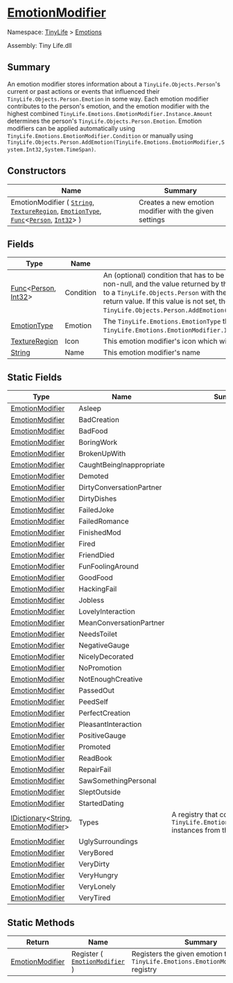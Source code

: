 # [EmotionModifier](./EmotionModifier.md)

Namespace: [TinyLife]() > [Emotions]()

Assembly: Tiny Life.dll

## Summary
An emotion modifier stores information about a `TinyLife.Objects.Person`'s current or past actions or events that influenced their `TinyLife.Objects.Person.Emotion` in some way.  Each emotion modifier contributes to the person's emotion, and the emotion modifier with the highest combined `TinyLife.Emotions.EmotionModifier.Instance.Amount` determines the person's `TinyLife.Objects.Person.Emotion`.  Emotion modifiers can be applied automatically using `TinyLife.Emotions.EmotionModifier.Condition` or manually using `TinyLife.Objects.Person.AddEmotion(TinyLife.Emotions.EmotionModifier,System.Int32,System.TimeSpan)`.

## Constructors

| Name | Summary | 
| --- | --- | 
| EmotionModifier ( [`String`](https://docs.microsoft.com/en-us/dotnet/api/System.String), [`TextureRegion`](./EmotionModifier.md), [`EmotionType`](./EmotionType.md), [`Func`](https://docs.microsoft.com/en-us/dotnet/api/System.Func-2)\<[`Person`](./../Objects/Person.md), [`Int32`](https://docs.microsoft.com/en-us/dotnet/api/System.Int32)> ) | Creates a new emotion modifier with the given settings | 


## Fields

| Type | Name | Summary | 
| --- | --- | --- | 
| [Func](https://docs.microsoft.com/en-us/dotnet/api/System.Func-2)\<[Person](./../Objects/Person.md), [Int32](https://docs.microsoft.com/en-us/dotnet/api/System.Int32)> | Condition | An (optional) condition that has to be met for this emotion modifier to be applied to a person.  If this value is non-null, and the value returned by this function is greater than zero, this emotion modifier will be applied to a `TinyLife.Objects.Person` with the `TinyLife.Emotions.EmotionModifier.Instance.Amount` set to the return value.  If this value is not set, the emotion modifier has to be applied manually using `TinyLife.Objects.Person.AddEmotion(TinyLife.Emotions.EmotionModifier,System.Int32,System.TimeSpan)`. | 
| [EmotionType](./EmotionType.md) | Emotion | The `TinyLife.Emotions.EmotionType` that this emotion modifier causes (if the `TinyLife.Emotions.EmotionModifier.Instance.Amount` is high enough) | 
| [TextureRegion](./EmotionModifier.md) | Icon | This emotion modifier's icon which will be displayed in the emotions menu | 
| [String](https://docs.microsoft.com/en-us/dotnet/api/System.String) | Name | This emotion modifier's name | 


## Static Fields

| Type | Name | Summary | 
| --- | --- | --- | 
| [EmotionModifier](./EmotionModifier.md) | Asleep |  | 
| [EmotionModifier](./EmotionModifier.md) | BadCreation |  | 
| [EmotionModifier](./EmotionModifier.md) | BadFood |  | 
| [EmotionModifier](./EmotionModifier.md) | BoringWork |  | 
| [EmotionModifier](./EmotionModifier.md) | BrokenUpWith |  | 
| [EmotionModifier](./EmotionModifier.md) | CaughtBeingInappropriate |  | 
| [EmotionModifier](./EmotionModifier.md) | Demoted |  | 
| [EmotionModifier](./EmotionModifier.md) | DirtyConversationPartner |  | 
| [EmotionModifier](./EmotionModifier.md) | DirtyDishes |  | 
| [EmotionModifier](./EmotionModifier.md) | FailedJoke |  | 
| [EmotionModifier](./EmotionModifier.md) | FailedRomance |  | 
| [EmotionModifier](./EmotionModifier.md) | FinishedMod |  | 
| [EmotionModifier](./EmotionModifier.md) | Fired |  | 
| [EmotionModifier](./EmotionModifier.md) | FriendDied |  | 
| [EmotionModifier](./EmotionModifier.md) | FunFoolingAround |  | 
| [EmotionModifier](./EmotionModifier.md) | GoodFood |  | 
| [EmotionModifier](./EmotionModifier.md) | HackingFail |  | 
| [EmotionModifier](./EmotionModifier.md) | Jobless |  | 
| [EmotionModifier](./EmotionModifier.md) | LovelyInteraction |  | 
| [EmotionModifier](./EmotionModifier.md) | MeanConversationPartner |  | 
| [EmotionModifier](./EmotionModifier.md) | NeedsToilet |  | 
| [EmotionModifier](./EmotionModifier.md) | NegativeGauge |  | 
| [EmotionModifier](./EmotionModifier.md) | NicelyDecorated |  | 
| [EmotionModifier](./EmotionModifier.md) | NoPromotion |  | 
| [EmotionModifier](./EmotionModifier.md) | NotEnoughCreative |  | 
| [EmotionModifier](./EmotionModifier.md) | PassedOut |  | 
| [EmotionModifier](./EmotionModifier.md) | PeedSelf |  | 
| [EmotionModifier](./EmotionModifier.md) | PerfectCreation |  | 
| [EmotionModifier](./EmotionModifier.md) | PleasantInteraction |  | 
| [EmotionModifier](./EmotionModifier.md) | PositiveGauge |  | 
| [EmotionModifier](./EmotionModifier.md) | Promoted |  | 
| [EmotionModifier](./EmotionModifier.md) | ReadBook |  | 
| [EmotionModifier](./EmotionModifier.md) | RepairFail |  | 
| [EmotionModifier](./EmotionModifier.md) | SawSomethingPersonal |  | 
| [EmotionModifier](./EmotionModifier.md) | SleptOutside |  | 
| [EmotionModifier](./EmotionModifier.md) | StartedDating |  | 
| [IDictionary](https://docs.microsoft.com/en-us/dotnet/api/System.Collections.Generic.IDictionary-2)\<[String](https://docs.microsoft.com/en-us/dotnet/api/System.String), [EmotionModifier](./EmotionModifier.md)> | Types | A registry that contains all `TinyLife.Emotions.EmotionModifier` instances from the game and mods | 
| [EmotionModifier](./EmotionModifier.md) | UglySurroundings |  | 
| [EmotionModifier](./EmotionModifier.md) | VeryBored |  | 
| [EmotionModifier](./EmotionModifier.md) | VeryDirty |  | 
| [EmotionModifier](./EmotionModifier.md) | VeryHungry |  | 
| [EmotionModifier](./EmotionModifier.md) | VeryLonely |  | 
| [EmotionModifier](./EmotionModifier.md) | VeryTired |  | 


## Static Methods

| Return | Name | Summary | 
| --- | --- | --- | 
| [EmotionModifier](./EmotionModifier.md) | Register ( [`EmotionModifier`](./EmotionModifier.md) ) | Registers the given emotion type into the `TinyLife.Emotions.EmotionModifier.Types` registry | 


